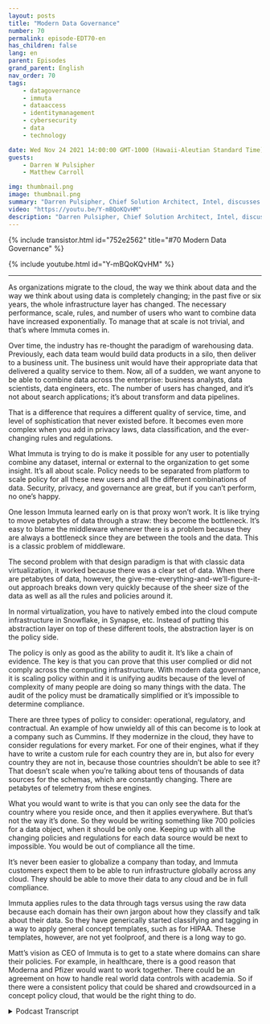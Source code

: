 ```yaml
---
layout: posts
title: "Modern Data Governance"
number: 70
permalink: episode-EDT70-en
has_children: false
lang: en
parent: Episodes
grand_parent: English
nav_order: 70
tags:
    - datagovernance
    - immuta
    - dataaccess
    - identitymanagement
    - cybersecurity
    - data
    - technology

date: Wed Nov 24 2021 14:00:00 GMT-1000 (Hawaii-Aleutian Standard Time)
guests:
    - Darren W Pulsipher
    - Matthew Carroll

img: thumbnail.png
image: thumbnail.png
summary: "Darren Pulsipher, Chief Solution Architect, Intel, discusses the reality and future of modern data governance with Matthew Carroll, CEO of Immuta. "
video: "https://youtu.be/Y-mBQoKQvHM"
description: "Darren Pulsipher, Chief Solution Architect, Intel, discusses the reality and future of modern data governance with Matthew Carroll, CEO of Immuta. "
---
```


<div>
{% include transistor.html id="752e2562" title="#70 Modern Data Governance" %}

{% include youtube.html id="Y-mBQoKQvHM" %}
</div>

---

As organizations migrate to the cloud, the way we think about data and the way we think about using data is completely changing; in the past five or six years, the whole infrastructure layer has changed. The necessary performance, scale, rules, and number of users who want to combine data have increased exponentially. To manage that at scale is not trivial, and that’s where Immuta comes in.

Over time, the industry has re-thought the paradigm of warehousing data. Previously, each data team would build data products in a silo, then deliver to a business unit. The business unit would have their appropriate data that delivered a quality service to them. Now, all of a sudden, we want anyone to be able to combine data across the enterprise: business analysts, data scientists, data engineers, etc. The number of users has changed, and it’s not about search applications; it’s about transform and data pipelines.

That is a difference that requires a different quality of service, time, and level of sophistication that never existed before.  It becomes even more complex when you add in privacy laws, data classification, and the ever-changing rules and regulations.

What Immuta is trying to do is make it possible for any user to potentially combine any dataset, internal or external to the organization to get some insight. It’s all about scale. Policy needs to be separated from platform to scale policy for all these new users and all the different combinations of data. Security, privacy, and governance are great, but if you can’t perform, no one’s happy.

One lesson Immuta learned early on is that proxy won’t work. It is like trying to move petabytes of data through a straw: they become the bottleneck. It’s easy to blame the middleware whenever there is a problem because they are always a bottleneck since they are between the tools and the data. This is a classic problem of middleware.

The second problem with that design paradigm is that with classic data virtualization, it worked because there was a clear set of data. When there are petabytes of data, however, the give-me-everything-and-we’ll-figure-it-out approach breaks down very quickly because of the sheer size of the data as well as all the rules and policies around it.

In normal virtualization, you have to natively embed into the cloud compute infrastructure in Snowflake, in Synapse, etc. Instead of putting this abstraction layer on top of these different tools, the abstraction layer is on the policy side.

The policy is only as good as the ability to audit it. It’s like a chain of evidence. The key is that you can prove that this user complied or did not comply across the computing infrastructure. With modern data governance, it is scaling policy within and it is unifying audits because of the level of complexity of many people are doing so many things with the data. The audit of the policy must be dramatically simplified or it’s impossible to determine compliance.

There are three types of policy to consider: operational, regulatory, and contractual. An example of how unwieldy all of this can become is to look at a company such as Cummins. If they modernize in the cloud, they have to consider regulations for every market. For one of their engines, what if they have to write a custom rule for each country they are in, but also for every country they are not in, because those countries shouldn’t be able to see it? That doesn’t scale when you’re talking about tens of thousands of data sources for the schemas, which are constantly changing. There are petabytes of telemetry from these engines.

What you would want to write is that you can only see the data for the country where you reside once, and then it applies everywhere. But that’s not the way it’s done. So they would be writing something like 700 policies for a data object, when it should be only one. Keeping up with all the changing policies and regulations for each data source would be next to impossible. You would be out of compliance all the time.

It’s never been easier to globalize a company than today, and Immuta customers expect them to be able to run infrastructure globally across any cloud. They should be able to move their data to any cloud and be in full compliance.

Immuta applies rules to the data through tags versus using the raw data because each domain has their own jargon about how they classify and talk about their data. So they have generically started classifying and tagging in a way to apply general concept templates, such as for HIPAA. These templates, however, are not yet foolproof, and there is a long way to go.

Matt’s vision as CEO of Immuta is to get to a state where domains can share their policies. For example, in healthcare, there is a good reason that Moderna and Pfizer would want to work together. There could be an agreement on how to handle real world data controls with academia. So if there were a consistent policy that could be shared and crowdsourced in a concept policy cloud, that would be the right thing to do.



<details>
<summary> Podcast Transcript </summary>

<p></p>

</details>
